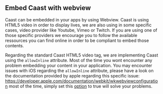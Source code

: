 ## Embed Caast with webview

Caast can be embedded in your apps by using Webview. Caast is using HTML5 video in order to display lives, we are also using in some specific cases, video provider like Youtube, Vimeo or Twitch. If you are using one of those specific providers we encourage you to follow the available ressources you can find online in order to be compliant to embed those contents.

Regarding the standard Caast HTML5 video tag, we are implementing Caast using the `allowInline` attribute. Most of the time you wont encounter any problem embedding your content in your application. You may encounter issues with iOS regarding the `allowInline` attribute, please have a look on the documentation provided by apple regarding this specific issue: https://developer.apple.com/documentation/webkit/wkwebviewconfiguration most of the time, simply set this [option](https://developer.apple.com/documentation/webkit/wkwebviewconfiguration/1614793-allowsinlinemediaplayback) to true will solve your problems.
